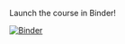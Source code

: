 Launch the course in Binder!

[![Binder](https://mybinder.org/badge_logo.svg)](https://mybinder.org/v2/gh/AgileBioFoundry/2019-05.09-cell-factory-design-abf-meeting/master?filepath=01-Intro-to-FBA.ipynb)
